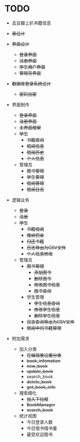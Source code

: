 # TODO

* 去豆瓣上扒书籍信息
* ~~表设计~~
* ~~界面设计~~
  * ~~登录界面~~
  * ~~注册界面~~
  * ~~学生用户界面~~
  * ~~管理员界面~~

* ~~数据库登录系统设计~~
  * ~~密码加密~~

* 界面制作
  * ~~登录界面~~
  * ~~注册界面~~
  * ~~主界面框架~~
  * ~~学生~~
    * ~~书籍查询~~
    * ~~借阅信息~~
    * ~~借阅历史~~
    * ~~个人信息~~
  * 管理员
    * ~~图书管理~~
    * ~~学生管理~~
    * ~~借阅管理~~
    * ~~借阅日志~~

* 逻辑业务
  * ~~登录~~
  * ~~注册~~
  * ~~学生~~
    * ~~书籍借阅~~
    * ~~缴纳罚金~~
    * ~~归还书籍~~
    * ~~日志导出为CSV文件~~
    * ~~个人信息修改~~
  * 管理员
    * ~~图书管理~~
      * ~~添加图书~~
      * ~~删除图书~~
      * ~~修改图书信息~~
      * ~~图书查询~~
    * 学生管理
      * ~~学生信息查询~~
      * ~~修改学生信息~~
      * ~~删除学生信息~~
    * ~~日志查询导出为CSV文件~~
    * ~~借阅中的书籍管理~~

* 附加需求
  * 加入分类
    * ~~在编辑里设置分类~~
    * ~~book_infomation~~
    * ~~new_book~~
    * ~~update_book~~
    * search_book
    * ~~delete_book~~
    * ~~get_book_info~~
  * 搜索细化
    * ~~加入下拉框~~
    * ~~BookManager~~
    * ~~search_book~~
  * 统计视图
    * 今日登录人数
    * 今日借书借书量
    * 最受欢迎图书
